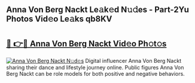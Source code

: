 ## Anna Von Berg Nackt Le𝚊k𝚎d N𝚞𝚍es - Part-2Yu Photos Vid𝚎o Le𝚊ks qb8KV

# <h2><a href="http://fbap9mh.evod.top/?m=Anna+Von+Berg+Nackt">🔗 👉🔴 Anna Von Berg Nackt Vid𝚎o Ph𝚘t𝚘s</a></h2>

[![Anna Von Berg Nackt N𝚞d𝚎s](https://i.imgur.com/8V9OHl7.gif)](http://fbap9mh.evod.top/?m=Anna+Von+Berg+Nackt)
Digital influencer Anna Von Berg Nackt sharing their dance and lifestyle journey online. Public figures Anna Von Berg Nackt can be role models for both positive and negative behaviors. 

